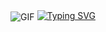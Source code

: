 <div align=center>
    <img align="center" alt="GIF" src="https://media2.giphy.com/media/ydhTdPES8pJ5BRF9TP/giphy.gif?cid=790b7611ee6165e407ccba11026b886761d6296c26026483&rid=giphy.gif&ct=g" />
    <a href="https://git.io/typing-svg"><img src="https://readme-typing-svg.herokuapp.com?font=Roboto+&size=25&duration=2000&pause=500&color=7B7B7B&center=true&vCenter=true&width=435&lines=YES;I+AM+fighting+bugs" alt="Typing SVG" /></a>
</div>
<br>





